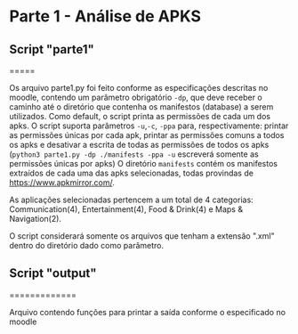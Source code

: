 # Parte 1 - Análise de APKS
## Script "parte1"
=====

Os arquivo parte1.py foi feito conforme as especificações descritas no moodle, contendo um parâmetro obrigatório `-dp`, que deve receber o caminho até o diretório que contenha os manifestos (database) a serem utilizados. Como default, o script printa as permissões de cada um dos apks. O script suporta parâmetros `-u`,`-c`, `-ppa` para, respectivamente: printar as permissões únicas por cada apk, printar as permissões comuns a todos os apks e desativar a escrita de todas as permissões de todos os apks (`python3 parte1.py -dp ./manifests -ppa -u` escreverá somente as permissões únicas por apks)
O diretório `manifests` contém os manifestos extraídos de cada uma das apks selecionadas, todas provindas de https://www.apkmirror.com/.

As aplicações selecionadas pertencem a um total de 4 categorias: Communication(4), Entertainment(4), Food & Drink(4) e Maps & Navigation(2).

O script considerará somente os arquivos que tenham a extensão ".xml" dentro do diretório dado como parâmetro.

## Script "output"
=============

Arquivo contendo funções para printar a saída conforme o especificado no moodle


